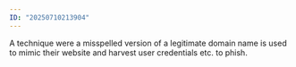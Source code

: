 ```yaml
---
ID: "20250710213904"
---
```

A technique were a misspelled version of a legitimate domain name is used to mimic their website and harvest user credentials etc. to phish.